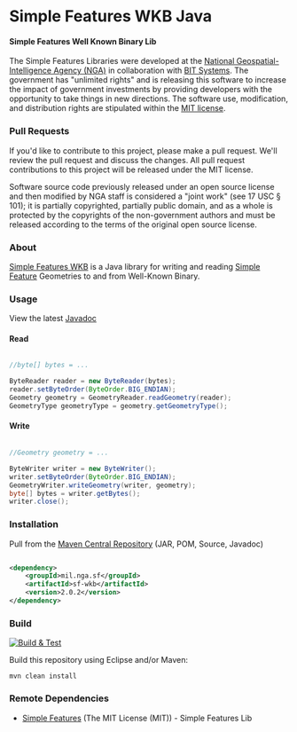 # Simple Features WKB Java

#### Simple Features Well Known Binary Lib ####

The Simple Features Libraries were developed at the [National Geospatial-Intelligence Agency (NGA)](http://www.nga.mil/) in collaboration with [BIT Systems](http://www.bit-sys.com/). The government has "unlimited rights" and is releasing this software to increase the impact of government investments by providing developers with the opportunity to take things in new directions. The software use, modification, and distribution rights are stipulated within the [MIT license](http://choosealicense.com/licenses/mit/).

### Pull Requests ###
If you'd like to contribute to this project, please make a pull request. We'll review the pull request and discuss the changes. All pull request contributions to this project will be released under the MIT license.

Software source code previously released under an open source license and then modified by NGA staff is considered a "joint work" (see 17 USC § 101); it is partially copyrighted, partially public domain, and as a whole is protected by the copyrights of the non-government authors and must be released according to the terms of the original open source license.

### About ###

[Simple Features WKB](http://ngageoint.github.io/simple-features-wkb-java/) is a Java library for writing and reading [Simple Feature](https://github.com/ngageoint/simple-features-java) Geometries to and from Well-Known Binary.

### Usage ###

View the latest [Javadoc](http://ngageoint.github.io/simple-features-wkb-java/docs/api/)

#### Read ####

```java

//byte[] bytes = ...    

ByteReader reader = new ByteReader(bytes);
reader.setByteOrder(ByteOrder.BIG_ENDIAN);
Geometry geometry = GeometryReader.readGeometry(reader);
GeometryType geometryType = geometry.getGeometryType();

```

#### Write ####

```java

//Geometry geometry = ...

ByteWriter writer = new ByteWriter();
writer.setByteOrder(ByteOrder.BIG_ENDIAN);
GeometryWriter.writeGeometry(writer, geometry);
byte[] bytes = writer.getBytes();
writer.close();

```

### Installation ###

Pull from the [Maven Central Repository](http://search.maven.org/#artifactdetails|mil.nga.sf|sf-wkb|2.0.2|jar) (JAR, POM, Source, Javadoc)

```xml

<dependency>
    <groupId>mil.nga.sf</groupId>
    <artifactId>sf-wkb</artifactId>
    <version>2.0.2</version>
</dependency>

```

### Build ###

[![Build & Test](https://github.com/ngageoint/simple-features-wkb-java/workflows/Build%20&%20Test/badge.svg)](https://github.com/ngageoint/simple-features-wkb-java/actions?query=workflow%3A%22Build+%26+Test%22)

Build this repository using Eclipse and/or Maven:

    mvn clean install

### Remote Dependencies ###

* [Simple Features](https://github.com/ngageoint/simple-features-java) (The MIT License (MIT)) - Simple Features Lib
